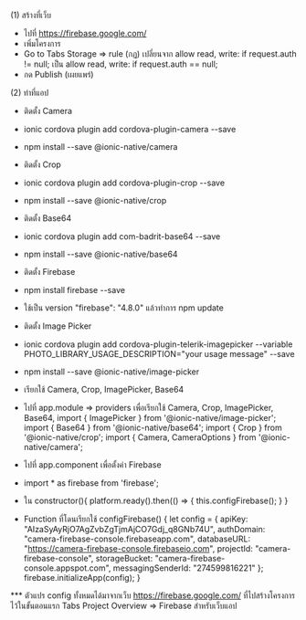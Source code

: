 (1) สร้างที่เว็บ
- ไปที่ https://firebase.google.com/ 
- เพิ่มโครงการ
- Go to Tabs Storage => rule (กฏ) เปลี่ยนจาก allow read, write: if request.auth != null; เป็น allow read, write: if request.auth == null;
- กด Publish (เผยแพร่)

(2) ทำที่แอป
- ติดตั้ง Camera
- ionic cordova plugin add cordova-plugin-camera --save
- npm install --save @ionic-native/camera

- ติดตั้ง Crop
- ionic cordova plugin add cordova-plugin-crop --save
- npm install --save @ionic-native/crop

- ติดตั้ง Base64
- ionic cordova plugin add com-badrit-base64 --save
- npm install --save @ionic-native/base64

- ติดตั้ง Firebase
- npm install firebase --save 
- ใช้เป็น version "firebase": "4.8.0" แล้วทำการ npm update

- ติดตั้ง Image Picker
- ionic cordova plugin add cordova-plugin-telerik-imagepicker --variable PHOTO_LIBRARY_USAGE_DESCRIPTION="your usage message" --save
- npm install --save @ionic-native/image-picker

- เรียกใช้ Camera,
        Crop,
        ImagePicker,
        Base64
- ไปที่ app.module => providers เพื่อเรียกใช้ Camera, Crop, ImagePicker, Base64,
import { ImagePicker } from '@ionic-native/image-picker';
import { Base64 } from '@ionic-native/base64';
import { Crop } from '@ionic-native/crop';
import { Camera, CameraOptions } from '@ionic-native/camera';

- ไปที่ app.component เพื่อตั้งค่า Firebase
- import * as firebase from 'firebase';
- ใน constructor(){
    platform.ready().then(() => {
      this.configFirebase();
    }
}

- Function ที่โดนเรียกใช้
configFirebase() {
    let config = {
      apiKey: "AIzaSyAyRjO7AgZvbZgTjmAjCO7Gdj_q8GNb74U",
      authDomain: "camera-firebase-console.firebaseapp.com",
      databaseURL: "https://camera-firebase-console.firebaseio.com",
      projectId: "camera-firebase-console",
      storageBucket: "camera-firebase-console.appspot.com",
      messagingSenderId: "274599816221"
    };
    firebase.initializeApp(config);
  }

*** ตัวแปร config ทั้งหมดได้มาจากเว็บ https://firebase.google.com/ ที่ไปสร้างโครงการไว้ในขั้นตอนแรก Tabs Project Overview => Firebase สำหรับเว็บแอป

